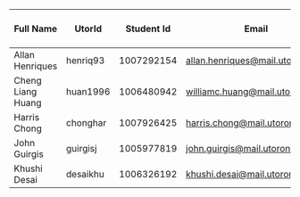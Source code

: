 | Full Name | UtorId | Student Id | Email | Best way to connect | Slack User Name
|--|--|--|--|--|--|
| Allan Henriques | henriq93 | 1007292154 | allan.henriques@mail.utoronto.ca | Slack | Allan Henriques |
| Cheng Liang Huang | huan1996 | 1006480942 | williamc.huang@mail.utoronto.ca | Slack | Cheng Liang Huang |
| Harris Chong | chonghar | 1007926425 | harris.chong@mail.utoronto.ca | harrisbchong@gmail.com | Harris Chong |
| John Guirgis | guirgisj | 1005977819 | john.guirgis@mail.utoronto.ca | email | John Guirgis |
| Khushi Desai | desaikhu | 1006326192 | khushi.desai@mail.utoronto.ca | khushi.desai@mail.utoronto.ca | Khushi Desai |
